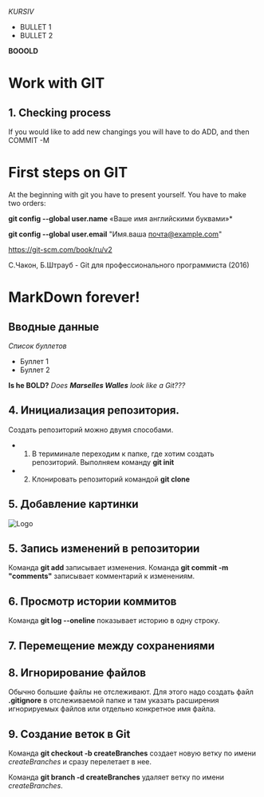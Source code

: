 *KURSIV*
* BULLET 1
* BULLET 2

**BOOOLD**

# Work with GIT
## 1. Checking process

If you would like to add new changings you will have to do ADD, and then COMMIT -M

# First steps on GIT #

At the beginning with git you have to present yourself. You have to make two orders:

**git config --global user.name** «Ваше имя английскими буквами»*

**git config --global user.email** "Имя.ваша почта@example.com"

https://git-scm.com/book/ru/v2

С.Чакон, Б.Штрауб - Git для профессионального программиста (2016)


# MarkDown forever! 
## Вводные данные 

*Список буллетов*
* Буллет 1
* Буллет 2

**Is he BOLD?**
*Does __Marselles Walles__ look like a Git???*




## 4. Инициализация репозитория.
Создать репозиторий можно двумя способами.
* 1. В териминале переходим к папке, где хотим создать репозиторий. Выполняем команду **git init**
* 2. Клонировать репозиторий командой **git clone <addres>**


## 5. Добавление картинки

![Logo](Kirana_research_group_logo.png)

## 5. Запись изменений в репозитории

Команда **git add <filename>** записывает изменения.
Команда **git commit -m "comments"** записывает комментарий к изменениям.

## 6. Просмотр истории коммитов

Команда **git log --oneline** показывает историю в одну строку.

## 7. Перемещение между сохранениями

## 8. Игнорирование файлов

Обычно большие файлы не отслеживают. Для этого надо создать файл **.gitignore** в отслеживаемой папке и там указать расширения игнорируемых файлов или отдельно конкретное имя файла.


 ## 9. Создание веток в Git

Команда **git checkout -b createBranches**  создает новую ветку по имени *createBranches* и сразу перелетает в нее.

Команда **git branch -d createBranches**  удаляет  ветку по имени *createBranches*.